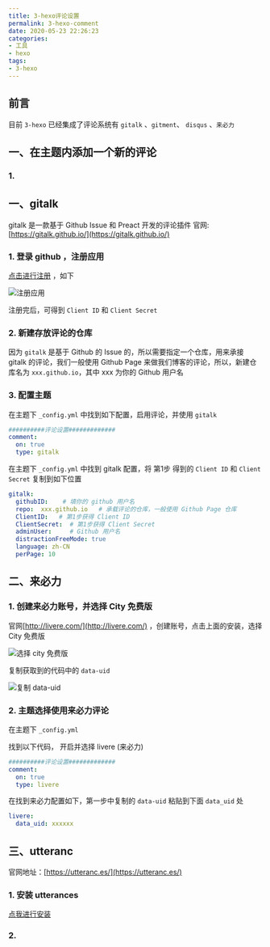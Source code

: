 ```yaml
---
title: 3-hexo评论设置
permalink: 3-hexo-comment
date: 2020-05-23 22:26:23
categories:
- 工具
- hexo
tags:
- 3-hexo
---
```


## 前言

目前 `3-hexo` 已经集成了评论系统有 `gitalk` 、`gitment`、 `disqus` 、`来必力`

## 一、在主题内添加一个新的评论



### 1. 

## 一、gitalk

gitalk 是一款基于 Github Issue 和 Preact 开发的评论插件 官网: [https://gitalk.github.io/](https://gitalk.github.io/)

### 1. 登录 github ，注册应用

[点击进行注册](https://github.com/settings/applications/new) ，如下

![注册应用](https://i.loli.net/2020/05/23/6BmnUbX5gzPHqk1.png)

注册完后，可得到 `Client ID` 和 `Client Secret`

### 2. 新建存放评论的仓库

因为 `gitalk` 是基于 Github 的 Issue 的，所以需要指定一个仓库，用来承接 gitalk 的评论，我们一般使用 Github Page 来做我们博客的评论，所以，新建仓库名为 `xxx.github.io`，其中 xxx 为你的 Github 用户名

### 3. 配置主题

在主题下 `_config.yml` 中找到如下配置，启用评论，并使用 `gitalk`

```yaml
##########评论设置#############
comment:
  on: true
  type: gitalk
```

在主题下 `_config.yml` 中找到 gitalk 配置，将 第1步 得到的  `Client ID` 和 `Client Secret` 复制到如下位置

```yaml
gitalk:
  githubID:    # 填你的 github 用户名
  repo:  xxx.github.io	 # 承载评论的仓库，一般使用 Github Page 仓库
  ClientID:   # 第1步获得 Client ID
  ClientSecret:  # 第1步获得 Client Secret
  adminUser:     # Github 用户名
  distractionFreeMode: true
  language: zh-CN
  perPage: 10
```



## 二、来必力

### 1. 创建来必力账号，并选择 City 免费版

官网[http://livere.com/](http://livere.com/) ，创建账号，点击上面的安装，选择 City 免费版

![选择 city 免费版](https://i.loli.net/2020/05/23/mLYfjrJ1UgOIpiD.png)

复制获取到的代码中的 `data-uid`

![复制 data-uid](http://yelog-img.test.upcdn.net/447D431A-998C-4327-9463-A51D7CE91CE3.png)

### 2. 主题选择使用来必力评论

在主题下 `_config.yml`  

找到以下代码， 开启并选择 livere (来必力)

```yaml
##########评论设置#############
comment:
  on: true
  type: livere
```

在找到来必力配置如下，第一步中复制的 `data-uid` 粘贴到下面 `data_uid` 处

```yaml
livere:
  data_uid: xxxxxx
```



## 三、utteranc

官网地址：[https://utteranc.es/](https://utteranc.es/)

### 1. 安装 utterances

[点我进行安装](https://github.com/apps/utterances)

### 2. 